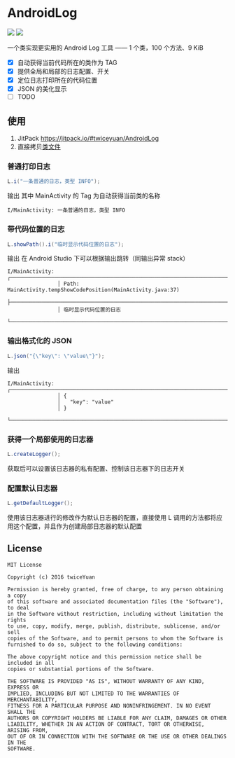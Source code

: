# AndroidLog 

<a href="http://www.methodscount.com/?lib=com.github.twiceyuan%3AAndroidLog%3A1.0.1"><img src="https://img.shields.io/badge/Methods and size-100 | 9 KB-e91e63.svg"/></a>
[![](https://jitpack.io/v/twiceyuan/AndroidLog.svg)](https://jitpack.io/#twiceyuan/AndroidLog)


一个类实现更实用的 Android Log 工具 —— 1 个类，100 个方法、9 KiB

* [x] 自动获得当前代码所在的类作为 TAG
* [x] 提供全局和局部的日志配置、开关
* [x] 定位日志打印所在的代码位置
* [x] JSON 的美化显示
* [ ] TODO

## 使用

1. JitPack https://jitpack.io/#twiceyuan/AndroidLog
2. 直接拷贝[类文件](library/src/main/java/com/twiceyuan/log/L.java)

### 普通打印日志
```java
L.i("一条普通的日志，类型 INFO");
```
输出 其中 MainActivity 的 Tag 为自动获得当前类的名称
```
I/MainActivity: 一条普通的日志，类型 INFO
```

### 带代码位置的日志
```java
L.showPath().i("临时显示代码位置的日志");
```
输出 在 Android Studio 下可以根据输出跳转（同输出异常 stack）
```
I/MainActivity: ┌───────────────────────────────────────────────────────────────────────────────────
                │ Path: MainActivity.tempShowCodePosition(MainActivity.java:37)
                ├───────────────────────────────────────────────────────────────────────────────────
                │ 临时显示代码位置的日志
                └───────────────────────────────────────────────────────────────────────────────────
```

### 输出格式化的 JSON
```java
L.json("{\"key\": \"value\"}");
```
输出
```
I/MainActivity: ┌───────────────────────────────────────────────────────────────────────────────────
                │ {
                │   "key": "value"
                │ }
                └───────────────────────────────────────────────────────────────────────────────────
```

### 获得一个局部使用的日志器
```java
L.createLogger();
```
获取后可以设置该日志器的私有配置、控制该日志器下的日志开关

### 配置默认日志器
```java
L.getDefaultLogger();
```
使用该日志器进行的修改作为默认日志器的配置，直接使用 L 调用的方法都将应用这个配置，并且作为创建局部日志器的默认配置

## License

```
MIT License

Copyright (c) 2016 twiceYuan

Permission is hereby granted, free of charge, to any person obtaining a copy
of this software and associated documentation files (the "Software"), to deal
in the Software without restriction, including without limitation the rights
to use, copy, modify, merge, publish, distribute, sublicense, and/or sell
copies of the Software, and to permit persons to whom the Software is
furnished to do so, subject to the following conditions:

The above copyright notice and this permission notice shall be included in all
copies or substantial portions of the Software.

THE SOFTWARE IS PROVIDED "AS IS", WITHOUT WARRANTY OF ANY KIND, EXPRESS OR
IMPLIED, INCLUDING BUT NOT LIMITED TO THE WARRANTIES OF MERCHANTABILITY,
FITNESS FOR A PARTICULAR PURPOSE AND NONINFRINGEMENT. IN NO EVENT SHALL THE
AUTHORS OR COPYRIGHT HOLDERS BE LIABLE FOR ANY CLAIM, DAMAGES OR OTHER
LIABILITY, WHETHER IN AN ACTION OF CONTRACT, TORT OR OTHERWISE, ARISING FROM,
OUT OF OR IN CONNECTION WITH THE SOFTWARE OR THE USE OR OTHER DEALINGS IN THE
SOFTWARE.
```
